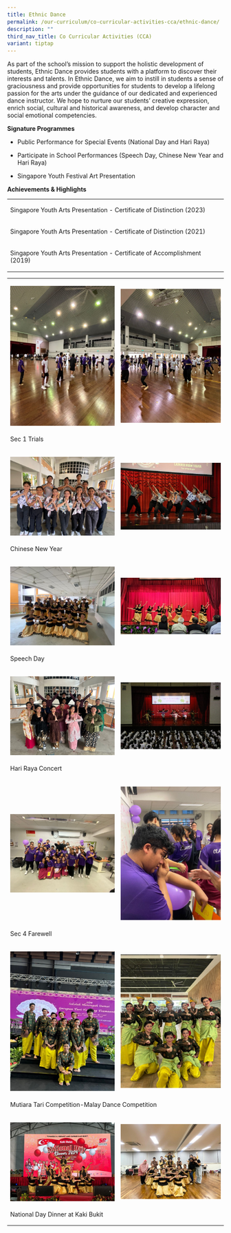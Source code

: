 ```yaml
---
title: Ethnic Dance
permalink: /our-curriculum/co-curricular-activities-cca/ethnic-dance/
description: ""
third_nav_title: Co Curricular Activities (CCA)
variant: tiptap
---
```

<p>As part of the school’s mission to support the holistic development of
students, Ethnic Dance provides students with a platform to discover their
interests and talents. In Ethnic Dance, we aim to instill in students a
sense of graciousness and provide opportunities for students to develop
a lifelong passion for the arts under the guidance of our dedicated and
experienced dance instructor. We hope to nurture our students’ creative
expression, enrich social, cultural and historical awareness, and develop
character and social emotional competencies.</p>
<p><strong>Signature Programmes</strong>
</p>
<ul data-tight="true" class="tight">
<li>
<p>Public Performance for Special Events (National Day and Hari Raya)&nbsp;</p>
</li>
<li>
<p>Participate in School Performances (Speech Day, Chinese New Year and Hari
Raya)&nbsp;</p>
</li>
<li>
<p>Singapore Youth Festival Art Presentation</p>
</li>
</ul>
<p><strong>Achievements&nbsp;&amp; Highlights</strong>
</p>
<table style="minWidth: 25px">
<colgroup>
<col>
</colgroup>
<tbody>
<tr>
<td rowspan="1" colspan="1">
<p>Singapore Youth Arts Presentation - Certificate of Distinction (2023)</p>
</td>
</tr>
<tr>
<td rowspan="1" colspan="1">
<p>Singapore Youth Arts Presentation - Certificate of Distinction (2021)</p>
</td>
</tr>
<tr>
<td rowspan="1" colspan="1">
<p>Singapore Youth Arts Presentation - Certificate of Accomplishment (2019)</p>
</td>
</tr>
</tbody>
</table>
<table style="minWidth: 50px">
<colgroup>
<col>
<col>
</colgroup>
<tbody>
<tr>
<th rowspan="1" colspan="1">
<p></p>
<div class="isomer-image-wrapper">
<img style="width: 100%" height="auto" width="100%" alt="" src="/images/CCA/Ethnic Dance/EthnicDance_2025_01.jpg">
</div>
</th>
<th rowspan="1" colspan="1">
<p></p>
<div class="isomer-image-wrapper">
<img style="width: 100%" height="auto" width="100%" alt="" src="/images/CCA/Ethnic Dance/EthnicDance_2025_02.jpg">
</div>
</th>
</tr>
<tr>
<td rowspan="1" colspan="2">
<p>Sec 1 Trials</p>
</td>
</tr>
<tr>
<td rowspan="1" colspan="1">
<p></p>
<div class="isomer-image-wrapper">
<img style="width: 100%" height="auto" width="100%" alt="" src="/images/CCA/Ethnic Dance/EthnicDance_2025_03.jpg">
</div>
</td>
<td rowspan="1" colspan="1">
<p></p>
<div class="isomer-image-wrapper">
<img style="width: 100%" height="auto" width="100%" alt="" src="/images/CCA/Ethnic Dance/EthnicDance_2025_05.jpg">
</div>
</td>
</tr>
<tr>
<td rowspan="1" colspan="2">
<p>Chinese New Year</p>
</td>
</tr>
<tr>
<td rowspan="1" colspan="1">
<p></p>
<div class="isomer-image-wrapper">
<img style="width: 100%" height="auto" width="100%" alt="" src="/images/CCA/Ethnic Dance/EthnicDance_2025_06.jpg">
</div>
</td>
<td rowspan="1" colspan="1">
<p></p>
<div class="isomer-image-wrapper">
<img style="width: 100%" height="auto" width="100%" alt="" src="/images/CCA/Ethnic Dance/EthnicDance_2025_07.jpg">
</div>
</td>
</tr>
<tr>
<td rowspan="1" colspan="2">
<p>Speech Day</p>
</td>
</tr>
<tr>
<td rowspan="1" colspan="1">
<p></p>
<div class="isomer-image-wrapper">
<img style="width: 100%" height="auto" width="100%" alt="" src="/images/CCA/Ethnic Dance/EthnicDance_2025_08.jpg">
</div>
</td>
<td rowspan="1" colspan="1">
<p></p>
<div class="isomer-image-wrapper">
<img style="width: 100%" height="auto" width="100%" alt="" src="/images/CCA/Ethnic Dance/EthnicDance_2025_09.jpg">
</div>
</td>
</tr>
<tr>
<td rowspan="1" colspan="2">
<p>Hari Raya Concert</p>
</td>
</tr>
<tr>
<td rowspan="1" colspan="1">
<p></p>
<div class="isomer-image-wrapper">
<img style="width: 100%" height="auto" width="100%" alt="" src="/images/CCA/Ethnic Dance/EthnicDance_2025_10.jpg">
</div>
</td>
<td rowspan="1" colspan="1">
<p></p>
<div class="isomer-image-wrapper">
<img style="width: 100%" height="auto" width="100%" alt="" src="/images/CCA/Ethnic Dance/EthnicDance_2025_11.jpg">
</div>
</td>
</tr>
<tr>
<td rowspan="1" colspan="2">
<p>Sec 4 Farewell</p>
</td>
</tr>
<tr>
<td rowspan="1" colspan="1">
<p></p>
<div class="isomer-image-wrapper">
<img style="width: 100%" height="auto" width="100%" alt="" src="/images/CCA/Ethnic Dance/EthnicDance_2025_12.jpg">
</div>
</td>
<td rowspan="1" colspan="1">
<p></p>
<div class="isomer-image-wrapper">
<img style="width: 100%" height="auto" width="100%" alt="" src="/images/CCA/Ethnic Dance/EthnicDance_2025_13.jpg">
</div>
</td>
</tr>
<tr>
<td rowspan="1" colspan="2">
<p>Mutiara Tari Competition-Malay Dance Competition</p>
</td>
</tr>
<tr>
<td rowspan="1" colspan="1">
<p></p>
<div class="isomer-image-wrapper">
<img style="width: 100%" height="auto" width="100%" alt="" src="/images/CCA/Ethnic Dance/EthnicDance_2025_14.jpg">
</div>
</td>
<td rowspan="1" colspan="1">
<p></p>
<div class="isomer-image-wrapper">
<img style="width: 100%" height="auto" width="100%" alt="" src="/images/CCA/Ethnic Dance/EthnicDance_2025_15.jpg">
</div>
</td>
</tr>
<tr>
<td rowspan="1" colspan="2">
<p>National Day Dinner at Kaki Bukit</p>
</td>
</tr>
</tbody>
</table>
<p></p>